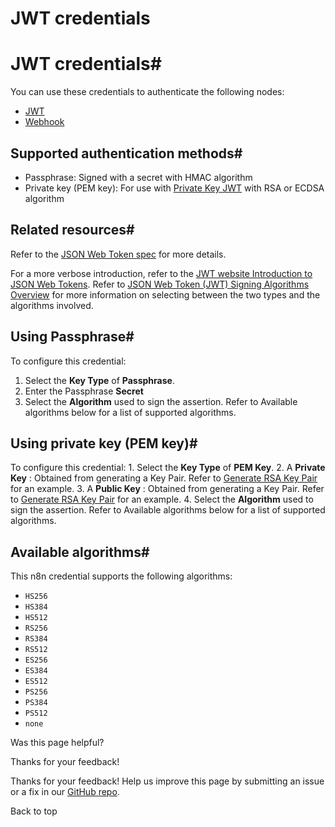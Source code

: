 # JWT credentials

[ ](https://github.com/n8n-io/n8n-docs/edit/main/docs/integrations/builtin/credentials/jwt.md "Edit this page")

# JWT credentials#

You can use these credentials to authenticate the following nodes:

  * [JWT](../../core-nodes/n8n-nodes-base.jwt/)
  * [Webhook](../../core-nodes/n8n-nodes-base.webhook/)



## Supported authentication methods#

  * Passphrase: Signed with a secret with HMAC algorithm
  * Private key (PEM key): For use with [Private Key JWT](https://auth0.com/docs/get-started/authentication-and-authorization-flow/authenticate-with-private-key-jwt) with RSA or ECDSA algorithm



## Related resources#

Refer to the [JSON Web Token spec](https://datatracker.ietf.org/doc/html/rfc7519) for more details.

For a more verbose introduction, refer to the [JWT website Introduction to JSON Web Tokens](https://jwt.io/introduction). Refer to [JSON Web Token (JWT) Signing Algorithms Overview](https://auth0.com/blog/json-web-token-signing-algorithms-overview/) for more information on selecting between the two types and the algorithms involved.

## Using Passphrase#

To configure this credential:

  1. Select the **Key Type** of **Passphrase**.
  2. Enter the Passphrase **Secret**
  3. Select the **Algorithm** used to sign the assertion. Refer to Available algorithms below for a list of supported algorithms.



## Using private key (PEM key)#

To configure this credential: 1\. Select the **Key Type** of **PEM Key**. 2\. A **Private Key** : Obtained from generating a Key Pair. Refer to [Generate RSA Key Pair](https://auth0.com/docs/secure/application-credentials/generate-rsa-key-pair) for an example. 3\. A **Public Key** : Obtained from generating a Key Pair. Refer to [Generate RSA Key Pair](https://auth0.com/docs/secure/application-credentials/generate-rsa-key-pair) for an example. 4\. Select the **Algorithm** used to sign the assertion. Refer to Available algorithms below for a list of supported algorithms.

## Available algorithms#

This n8n credential supports the following algorithms:

  * `HS256`
  * `HS384`
  * `HS512`
  * `RS256`
  * `RS384`
  * `RS512`
  * `ES256`
  * `ES384`
  * `ES512`
  * `PS256`
  * `PS384`
  * `PS512`
  * `none`

Was this page helpful? 

Thanks for your feedback! 

Thanks for your feedback! Help us improve this page by submitting an issue or a fix in our [GitHub repo](https://github.com/n8n-io/n8n-docs). 

Back to top 
